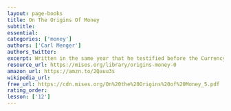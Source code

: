 ```yaml
---
layout: page-books
title: On The Origins Of Money
subtitle: 
essential: 
categories: ['money']
authors: ['Carl Menger']
authors_twitter: 
excerpt: Written in the same year that he testified before the Currency Commission in Austria-Hungary, and published in English in 1892, Carl Menger explains that it is not government edicts that create money but instead the marketplace. Individuals decide what the most marketable good is for use as a medium of exchange. “Man himself is the beginning and the end of every economy,” Menger wrote, and so it is with deciding what is to be traded as money.
resource_url: https://mises.org/library/origins-money-0
amazon_url: https://amzn.to/2Qauu3s
wikipedia_url: 
free_url: https://cdn.mises.org/On%20the%20Origins%20of%20Money_5.pdf
rating_order: 
lesson: ['12']
---
```

